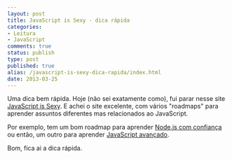```yaml
---
layout: post
title: JavaScript is Sexy - dica rápida
categories:
- Leitura
- JavaScript
comments: true
status: publish
type: post
published: true
alias: /javascript-is-sexy-dica-rapida/index.html
date: 2013-03-25
---
```

Uma dica bem rápida. Hoje (não sei exatamente como), fui parar nesse site <a href="http://javascriptissexy.com/" target="_blank">JavaScript is Sexy</a>. E achei o site excelente, com vários "roadmaps" para aprender assuntos diferentes mas relacionados ao JavaScript.

Por exemplo, tem um bom roadmap para aprender <a href="http://javascriptissexy.com/learn-node-js-completely-and-with-confidence/" target="_blank">Node.js com confiança</a> ou então, um outro para aprender <a href="http://javascriptissexy.com/learn-intermediate-and-advanced-javascript/" target="_blank">JavaScript avançado</a>.

Bom, fica ai a dica rápida.
